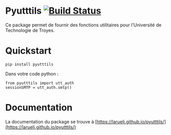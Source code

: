 # Pyutttils [![Build Status](https://travis-ci.com/larueli/pyutttils.svg?branch=master)](https://travis-ci.com/larueli/pyutttils)

Ce package permet de fournir des fonctions utilitaires pour l'Université de Technologie de Troyes.

# Quickstart

`pip install pyutttils`

Dans votre code python :

```
from pyutttils import utt_auth
sessionSMTP = utt_auth.smtp() 
```

# Documentation

La documentation du package se trouve à [https://larueli.github.io/pyutttils/](https://larueli.github.io/pyutttils/)